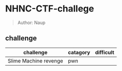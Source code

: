 # NHNC-CTF-challege
> Author: Naup

## challenge
|challenge|catagory|difficult|
|---------|--------|---------|
|Slime Machine revenge|pwn||

